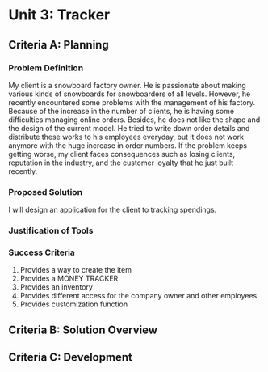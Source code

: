 # Unit 3: Tracker

## Criteria A: Planning


### Problem Definition


My client is a snowboard factory owner. He is passionate about making various kinds of snowboards for snowboarders of all levels. However, he recently encountered some problems with the management of his factory. Because of the increase in the number of clients, he is having some difficulties managing online orders. Besides, he does not like the shape and the design of the current model. He tried to write down order details and distribute these works to his employees everyday, but it does not work anymore with the huge increase in order numbers. If the problem keeps getting worse, my client faces consequences such as losing clients, reputation in the industry, and the customer loyalty that he just built recently. 


### Proposed Solution

I will design an application for the client to tracking spendings.

### Justification of Tools


### Success Criteria

1. Provides a way to create the item
2. Provides a MONEY TRACKER
3. Provides an inventory
4. Provides different access for the company owner and other employees
5. Provides customization function

## Criteria B: Solution Overview


## Criteria C: Development
